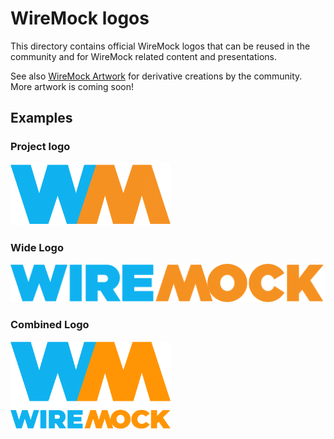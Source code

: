 # WireMock logos

This directory contains official WireMock logos that can be reused in the community and for WireMock related content and presentations.

See also [WireMock Artwork](../artwork/) for derivative creations by the community.
More artwork is coming soon!

## Examples

### Project logo

<img width="256px" src="1_WireMock_Logo.png" alt="WireMock Small Logo"/>

### Wide Logo

<img width="512px" src="2_WireMock_Logo_Wide.png" alt="WireMock Wide Logo"/>

### Combined Logo

<img width="256px" src="3_WireMock_Logo_Combined.png" alt="WireMock Combined Logo"/>
